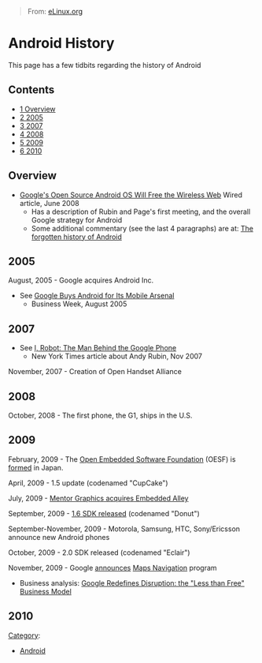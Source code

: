 > From: [eLinux.org](http://eLinux.org/Android_History "http://eLinux.org/Android_History")


# Android History



This page has a few tidbits regarding the history of Android

## Contents

-   [1 Overview](#overview)
-   [2 2005](#2005)
-   [3 2007](#2007)
-   [4 2008](#2008)
-   [5 2009](#2009)
-   [6 2010](#2010)

## Overview

-   [Google's Open Source Android OS Will Free the Wireless
    Web](http://www.wired.com/techbiz/media/magazine/16-07/ff_android?currentPage=all)
    Wired article, June 2008
    -   Has a description of Rubin and Page's first meeting, and the
        overall Google strategy for Android
    -   Some additional commentary (see the last 4 paragraphs) are at:
        [The forgotten history of
        Android](http://news.netapex.org/?page_id=463)

## 2005

August, 2005 - Google acquires Android Inc.

-   See [Google Buys Android for Its Mobile
    Arsenal](http://www.businessweek.com/technology/content/aug2005/tc20050817_0949_tc024.htm)
    - Business Week, August 2005

## 2007

-   See [I, Robot: The Man Behind the Google
    Phone](http://www.nytimes.com/2007/11/04/technology/04google.html?_r=1)
    - New York Times article about Andy Rubin, Nov 2007

November, 2007 - Creation of Open Handset Alliance

## 2008

October, 2008 - The first phone, the G1, ships in the U.S.

## 2009

February, 2009 - The [Open Embedded Software
Foundation](http://www.oesf.org/) (OESF) is
[formed](http://techon.nikkeibp.co.jp/english/NEWS_EN/20090325/167661/)
in Japan.

April, 2009 - 1.5 update (codenamed "CupCake")

July, 2009 - [Mentor Graphics acquires Embedded
Alley](http://www.linuxfordevices.com/c/a/News/Mentor-Graphics-acquires-Embedded-Alley/)

September, 2009 - [1.6 SDK
released](http://www.androidcentral.com/android-donut-16-sdk-released-possibly-coming-users-next-month)
(codenamed "Donut")

September-November, 2009 - Motorola, Samsung, HTC, Sony/Ericsson
announce new Android phones

October, 2009 - 2.0 SDK released (codenamed "Eclair")

November, 2009 - Google
[announces](http://googleblog.blogspot.com/2009/10/announcing-google-maps-navigation-for.html)
[Maps
Navigation](http://www.google.com/mobile/navigation/index.html#p=default)
program

-   Business analysis: [Google Redefines Disruption: the "Less than
    Free" Business
    Model](http://abovethecrowd.com/2009/10/29/google-redefines-disruption-the-%E2%80%9Cless-than-free%E2%80%9D-business-model/)

## 2010


[Category](http://eLinux.org/Special:Categories "Special:Categories"):

-   [Android](http://eLinux.org/Category:Android "Category:Android")

